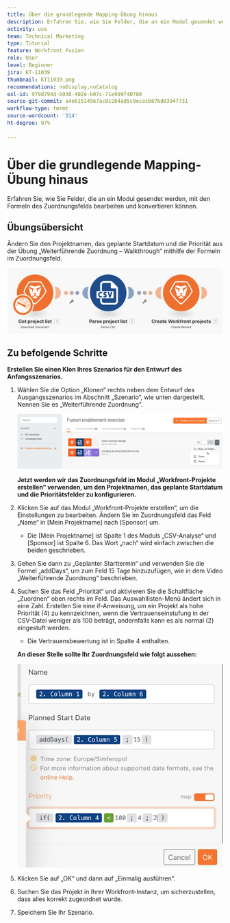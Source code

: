 ```yaml
---
title: Über die grundlegende Mapping-Übung hinaus
description: Erfahren Sie, wie Sie Felder, die an ein Modul gesendet werden, mit den Formeln des Zuordnungsfelds bearbeiten und konvertieren können.
activity: use
team: Technical Marketing
type: Tutorial
feature: Workfront Fusion
role: User
level: Beginner
jira: KT-11039
thumbnail: KT11039.png
recommendations: noDisplay,noCatalog
exl-id: 979d794d-b936-402e-b07c-71e999f40780
source-git-commit: a4e61514567ac8c2b4ad5c9ecacb87bd83947731
workflow-type: tm+mt
source-wordcount: '314'
ht-degree: 97%

---
```


# Über die grundlegende Mapping-Übung hinaus

Erfahren Sie, wie Sie Felder, die an ein Modul gesendet werden, mit den Formeln des Zuordnungsfelds bearbeiten und konvertieren können.

## Übungsübersicht

Ändern Sie den Projektnamen, das geplante Startdatum und die Priorität aus der Übung „Weiterführende Zuordnung – Walkthrough“ mithilfe der Formeln im Zuordnungsfeld.

![Weiterführende Zuordnung Bild 1](../12-exercises/assets/beyond-basic-mapping-walkthrough-1.png)

## Zu befolgende Schritte

**Erstellen Sie einen Klon Ihres Szenarios für den Entwurf des Anfangsszenarios.**

1. Wählen Sie die Option „Klonen“ rechts neben dem Entwurf des Ausgangsszenarios im Abschnitt „Szenario“, wie unten dargestellt. Nennen Sie es „Weiterführende Zuordnung“.

   ![Weiterführende Zuordnung Bild 2](../12-exercises/assets/beyond-basic-mapping-walkthrough-2.png)

   **Jetzt werden wir das Zuordnungsfeld im Modul „Workfront-Projekte erstellen“ verwenden, um den Projektnamen, das geplante Startdatum und die Prioritätsfelder zu konfigurieren.**

1. Klicken Sie auf das Modul „Workfront-Projekte erstellen“, um die Einstellungen zu bearbeiten. Ändern Sie im Zuordnungsfeld das Feld „Name“ in [Mein Projektname] nach [Sponsor] um.

   + Die [Mein Projektname] ist Spalte 1 des Moduls „CSV-Analyse“ und [Sponsor] ist Spalte 6. Das Wort „nach“ wird einfach zwischen die beiden geschrieben.

1. Gehen Sie dann zu „Geplanter Starttermin“ und verwenden Sie die Formel „addDays“, um zum Feld 15 Tage hinzuzufügen, wie in dem Video „Weiterführende Zuordnung“ beschrieben.
1. Suchen Sie das Feld „Priorität“ und aktivieren Sie die Schaltfläche „Zuordnen“ oben rechts im Feld. Das Auswahllisten-Menü ändert sich in eine Zahl. Erstellen Sie eine if-Anweisung, um ein Projekt als hohe Priorität (4) zu kennzeichnen, wenn die Vertrauenseinstufung in der CSV-Datei weniger als 100 beträgt, andernfalls kann es als normal (2) eingestuft werden.

   + Die Vertrauensbewertung ist in Spalte 4 enthalten.

   **An dieser Stelle sollte Ihr Zuordnungsfeld wie folgt aussehen:**

   ![Weiterführende Zuordnung Bild 3](../12-exercises/assets/beyond-basic-mapping-walkthrough-3.png)

1. Klicken Sie auf „OK“ und dann auf „Einmalig ausführen“.
1. Suchen Sie das Projekt in Ihrer Workfront-Instanz, um sicherzustellen, dass alles korrekt zugeordnet wurde.
1. Speichern Sie Ihr Szenario.
